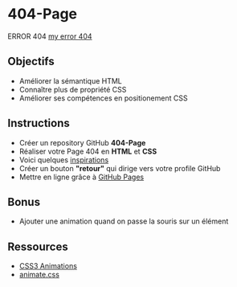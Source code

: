 # 404-Page
ERROR 404 [my error 404](https://diogomamartins.github.io/404-Page/)
## Objectifs

- Améliorer la sémantique HTML
- Connaître plus de propriété CSS
- Améliorer ses compétences en positionement CSS

## Instructions
- Créer un repository GitHub **404-Page**
- Réaliser votre Page 404 en **HTML** et **CSS**
- Voici quelques [inspirations](https://www.google.be/search?q=landing+page&espv=2&source=lnms&tbm=isch&sa=X&sqi=2&ved=0ahUKEwjmvai3v6zTAhVBCSwKHfOIAGMQ_AUIBigB&biw=1250&bih=703#tbm=isch&q=404+page)
- Créer un bouton **"retour"** qui dirige vers votre profile GitHub
- Mettre en ligne grâce à [GitHub Pages](https://help.github.com/articles/configuring-a-publishing-source-for-github-pages/)

## Bonus

- Ajouter une animation quand on passe la souris sur un élément

## Ressources

- [CSS3 Animations](https://www.w3schools.com/css/css3_animations.asp)
- [animate.css](https://daneden.github.io/animate.css/)

